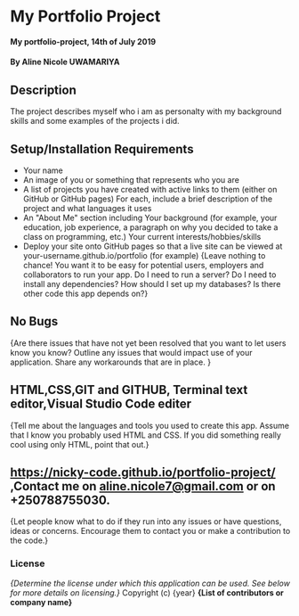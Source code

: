 # My Portfolio  Project
#### My portfolio-project, 14th of July 2019
#### By Aline Nicole UWAMARIYA
## Description
The project describes myself who i am as personalty with my background skills and some examples of the projects i did.
## Setup/Installation Requirements
* Your name
* An image of you or something that represents who you are
* A list of projects you have created with active links to them (either on GitHub or GitHub pages)
For each, include a brief description of the project and what languages it uses
* An "About Me" section including
Your background (for example, your education, job experience, a paragraph on why you decided to take a class on programming, etc.)
Your current interests/hobbies/skills
* Deploy your site onto GitHub pages so that a live site can be viewed at your-username.github.io/portfolio (for example)
{Leave nothing to chance! You want it to be easy for potential users, employers and collaborators to run your app. Do I need to run a server? Do I need to install any dependencies? How should I set up my databases? Is there other code this app depends on?}
## No Bugs
{Are there issues that have not yet been resolved that you want to let users know you know? Outline any issues that would impact use of your application. Share any workarounds that are in place. }
## HTML,CSS,GIT and GITHUB, Terminal text editor,Visual Studio Code editer
{Tell me about the languages and tools you used to create this app. Assume that I know you probably used HTML and CSS. If you did something really cool using only HTML, point that out.}
## https://nicky-code.github.io/portfolio-project/ ,Contact me on aline.nicole7@gmail.com or on +250788755030.
{Let people know what to do if they run into any issues or have questions, ideas or concerns.  Encourage them to contact you or make a contribution to the code.}
### License
*{Determine the license under which this application can be used.  See below for more details on licensing.}*
Copyright (c) {year} **{List of contributors or company name}**
